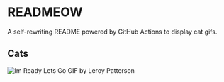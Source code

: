 # READMEOW

A self-rewriting README powered by GitHub Actions to display cat gifs.

## Cats

![Im Ready Lets Go GIF by Leroy Patterson](https://media2.giphy.com/media/CjmvTCZf2U3p09Cn0h/200.gif?cid=9acd02da3ghtdjcvyr504i4f7wdhhpwesp7j3dwegx4mvpr3&ep=v1_gifs_search&rid=200.gif&ct=g)
